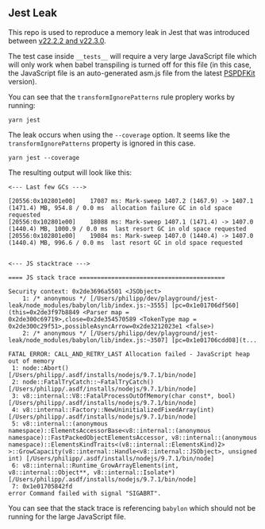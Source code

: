 ## Jest Leak

This repo is used to reproduce a memory leak in Jest that was introduced between [v22.2.2 and v22.3.0](https://github.com/facebook/jest/compare/v22.2.2...v22.3.0).

The test case inside `__tests__` will require a very large JavaScript file which will only work when babel transpiling is turned off for this file (in this case, the JavaScript file is an auto-generated asm.js file from the latest [PSPDFKit](https://pspdfkit.com/web) version). 

You can see that the `transformIgnorePatterns` rule proplery works by running:

```
yarn jest
```

The leak occurs when using the `--coverage` option. It seems like the `transformIgnorePatterns` property is ignored in this case.

```
yarn jest --coverage
```

The resulting output will look like this:

```
<--- Last few GCs --->

[20556:0x102801e00]    17087 ms: Mark-sweep 1407.2 (1467.9) -> 1407.1 (1471.4) MB, 954.8 / 0.0 ms  allocation failure GC in old space requested
[20556:0x102801e00]    18088 ms: Mark-sweep 1407.1 (1471.4) -> 1407.0 (1440.4) MB, 1000.9 / 0.0 ms  last resort GC in old space requested
[20556:0x102801e00]    19084 ms: Mark-sweep 1407.0 (1440.4) -> 1407.0 (1440.4) MB, 996.6 / 0.0 ms  last resort GC in old space requested


<--- JS stacktrace --->

==== JS stack trace =========================================

Security context: 0x2de3696a5501 <JSObject>
    1: /* anonymous */ [/Users/philipp/dev/playground/jest-leak/node_modules/babylon/lib/index.js:~3555] [pc=0x1e01706df560](this=0x2de3f97b8849 <Parser map = 0x2de300c69719>,close=0x2de354570589 <TokenType map = 0x2de300c29f51>,possibleAsyncArrow=0x2de3212023e1 <false>)
    2: /* anonymous */ [/Users/philipp/dev/playground/jest-leak/node_modules/babylon/lib/index.js:~3507] [pc=0x1e01706cdd08](t...

FATAL ERROR: CALL_AND_RETRY_LAST Allocation failed - JavaScript heap out of memory
 1: node::Abort() [/Users/philipp/.asdf/installs/nodejs/9.7.1/bin/node]
 2: node::FatalTryCatch::~FatalTryCatch() [/Users/philipp/.asdf/installs/nodejs/9.7.1/bin/node]
 3: v8::internal::V8::FatalProcessOutOfMemory(char const*, bool) [/Users/philipp/.asdf/installs/nodejs/9.7.1/bin/node]
 4: v8::internal::Factory::NewUninitializedFixedArray(int) [/Users/philipp/.asdf/installs/nodejs/9.7.1/bin/node]
 5: v8::internal::(anonymous namespace)::ElementsAccessorBase<v8::internal::(anonymous namespace)::FastPackedObjectElementsAccessor, v8::internal::(anonymous namespace)::ElementsKindTraits<(v8::internal::ElementsKind)2> >::GrowCapacity(v8::internal::Handle<v8::internal::JSObject>, unsigned int) [/Users/philipp/.asdf/installs/nodejs/9.7.1/bin/node]
 6: v8::internal::Runtime_GrowArrayElements(int, v8::internal::Object**, v8::internal::Isolate*) [/Users/philipp/.asdf/installs/nodejs/9.7.1/bin/node]
 7: 0x1e01705842fd
error Command failed with signal "SIGABRT".
```

You can see that the stack trace is referencing `babylon` which should not be running for the large JavaScript file.

